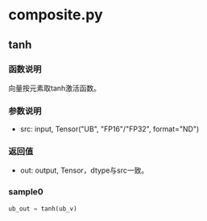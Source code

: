 # composite.py



## tanh
### 函数说明
向量按元素取tanh激活函数。
### 参数说明
- src: input, Tensor("UB", "FP16"/"FP32", format="ND") 

### 返回值
- out: output, Tensor，dtype与src一致。

### sample0
```python
ub_out = tanh(ub_v)
```